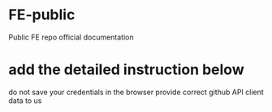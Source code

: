 # FE-public
Public FE repo
official documentation

# add the detailed instruction below
do not save your credentials in the browser
provide correct github API client data to us
